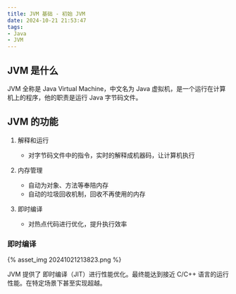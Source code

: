 ```yaml
---
title: JVM 基础 - 初始 JVM
date: 2024-10-21 21:53:47
tags:
- Java
- JVM
---
```

## JVM 是什么

JVM 全称是 Java Virtual Machine，中文名为 Java 虚拟机，是一个运行在计算机上的程序，他的职责是运行 Java 字节码文件。

## JVM 的功能

1. 解释和运行

   - 对字节码文件中的指令，实时的解释成机器码，让计算机执行
2. 内存管理

   - 自动为对象、方法等奉陪内存
   - 自动的垃圾回收机制，回收不再使用的内存
3. 即时编译

   - 对热点代码进行优化，提升执行效率

### 即时编译

{% asset_img 20241021213823.png %}

JVM 提供了 即时编译（JIT）进行性能优化。最终能达到接近 C/C++ 语言的运行性能。在特定场景下甚至实现超越。
